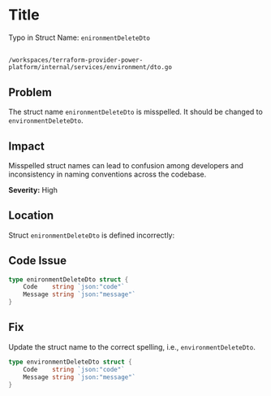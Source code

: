 # Title

Typo in Struct Name: `enironmentDeleteDto`

##

`/workspaces/terraform-provider-power-platform/internal/services/environment/dto.go`

## Problem

The struct name `enironmentDeleteDto` is misspelled. It should be changed to `environmentDeleteDto`.

## Impact

Misspelled struct names can lead to confusion among developers and inconsistency in naming conventions across the codebase.

**Severity:** High

## Location

Struct `enironmentDeleteDto` is defined incorrectly:

## Code Issue

```go
type enironmentDeleteDto struct {
    Code    string `json:"code"`
    Message string `json:"message"`
}
```

## Fix

Update the struct name to the correct spelling, i.e., `environmentDeleteDto`.

```go
type environmentDeleteDto struct {
    Code    string `json:"code"`
    Message string `json:"message"`
}
```